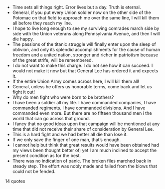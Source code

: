 - Time sets all things right. Error lives but a day. Truth is eternal.
 - General, if you put every Union soldier now on the other side of the Potomac on that field to approach me over the same line, I will kill them all before they reach my line.
 - I hope to live long enough to see my surviving comrades march side by side with the Union veterans along Pennsylvania Avenue, and then I will die happy.
 - The passions of the titanic struggle will finally enter upon the sleep of oblivion, and only its splendid accomplishments for the cause of human freedom and a united nation, stronger and richer in patriotism because of the great strife, will be remembered.
 - I do not want to make this charge. I do not see how it can succeed. I would not make it now but that General Lee has ordered it and expects it.
 - If the entire Union Army comes across here, I will kill them all!
 - General, unless he offers us honorable terms, come back and let us fight it out!
 - Why do men fight who were born to be brothers?
 - I have been a soldier all my life. I have commanded companies, I have commanded regiments. I have commanded divisions. And I have commanded even more. But there are no fifteen thousand men i the world that can go across that ground.
 - I fancy that no good ideas upon that campaign will be mentioned at any time that did not receive their share of consideration by General Lee.
 - This is a hard fight and we had better all die than lose it.
 - If we only save the finger of one man, that’s enough.
 - I cannot help but think that great results would have been obtained had my views been thought better of; yet I am much inclined to accept the present condition as for the best.
 - There was no indication of panic. The broken files marched back in steady step. The effort was nobly made and failed from the blows that could not be fended.

14 quotes